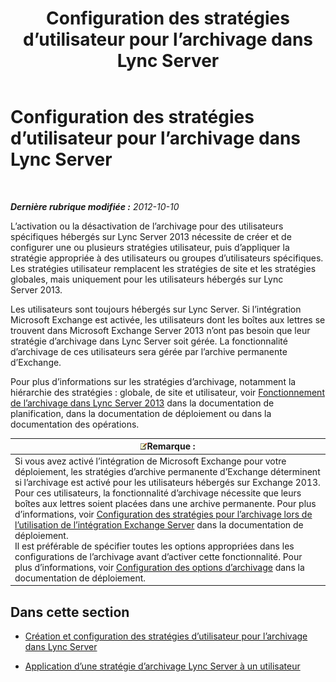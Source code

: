 ﻿---
title: Configuration des stratégies d’utilisateur pour l’archivage dans Lync Server
TOCTitle: Configuration des stratégies d’utilisateur pour l’archivage dans Lync Server
ms:assetid: 22d6cc76-6b5c-4a8c-bb8a-7996450ec085
ms:mtpsurl: https://technet.microsoft.com/fr-fr/library/JJ204742(v=OCS.15)
ms:contentKeyID: 49296522
ms.date: 05/20/2016
mtps_version: v=OCS.15
ms.translationtype: HT
---

# Configuration des stratégies d’utilisateur pour l’archivage dans Lync Server

 

_**Dernière rubrique modifiée :** 2012-10-10_

L’activation ou la désactivation de l’archivage pour des utilisateurs spécifiques hébergés sur Lync Server 2013 nécessite de créer et de configurer une ou plusieurs stratégies utilisateur, puis d’appliquer la stratégie appropriée à des utilisateurs ou groupes d’utilisateurs spécifiques. Les stratégies utilisateur remplacent les stratégies de site et les stratégies globales, mais uniquement pour les utilisateurs hébergés sur Lync Server 2013.

Les utilisateurs sont toujours hébergés sur Lync Server. Si l’intégration Microsoft Exchange est activée, les utilisateurs dont les boîtes aux lettres se trouvent dans Microsoft Exchange Server 2013 n’ont pas besoin que leur stratégie d’archivage dans Lync Server soit gérée. La fonctionnalité d’archivage de ces utilisateurs sera gérée par l’archive permanente d’Exchange.

Pour plus d’informations sur les stratégies d’archivage, notamment la hiérarchie des stratégies : globale, de site et utilisateur, voir [Fonctionnement de l’archivage dans Lync Server 2013](lync-server-2013-how-archiving-works.md) dans la documentation de planification, dans la documentation de déploiement ou dans la documentation des opérations.

<table>
<thead>
<tr class="header">
<th><img src="images/Gg398920.note(OCS.15).gif" title="note" alt="note" />Remarque :</th>
</tr>
</thead>
<tbody>
<tr class="odd">
<td>Si vous avez activé l’intégration de Microsoft Exchange pour votre déploiement, les stratégies d’archive permanente d’Exchange déterminent si l’archivage est activé pour les utilisateurs hébergés sur Exchange 2013. Pour ces utilisateurs, la fonctionnalité d’archivage nécessite que leurs boîtes aux lettres soient placées dans une archive permanente. Pour plus d’informations, voir <a href="lync-server-2013-setting-up-policies-for-archiving-when-using-exchange-server-integration.md">Configuration des stratégies pour l’archivage lors de l’utilisation de l’intégration Exchange Server</a> dans la documentation de déploiement.<br />
Il est préférable de spécifier toutes les options appropriées dans les configurations de l’archivage avant d’activer cette fonctionnalité. Pour plus d’informations, voir <a href="lync-server-2013-configuring-archiving-options.md">Configuration des options d’archivage</a> dans la documentation de déploiement.</td>
</tr>
</tbody>
</table>


## Dans cette section

  - [Création et configuration des stratégies d’utilisateur pour l’archivage dans Lync Server](lync-server-2013-creating-and-configuring-user-policies-for-archiving-in-lync-server.md)

  - [Application d’une stratégie d’archivage Lync Server à un utilisateur](lync-server-2013-applying-a-lync-server-archiving-policy-to-a-user.md)

